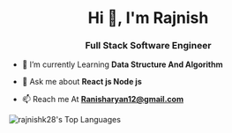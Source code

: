 
<h1 align="center">Hi 👋, I'm Rajnish</h1>
<h3 align="center">Full Stack Software Engineer</h3>


- 🌱 I’m currently Learning **Data Structure And Algorithm**

- 💬 Ask me about **React js Node js**

- 📫 Reach me At **Ranisharyan12@gmail.com**
  
![rajnishk28's Top Languages](https://github-readme-stats.vercel.app/api/top-langs/?username=rajnishk28&theme=highcontrast&show_icons=true&hide_border=true&layout=compact) 
